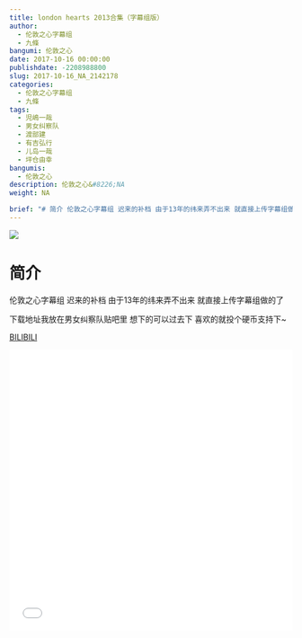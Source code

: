 ```yaml
---
title: london hearts 2013合集（字幕组版）
author: 
  - 伦敦之心字幕组
  - 九條
bangumi: 伦敦之心
date: 2017-10-16 00:00:00
publishdate: -2208988800
slug: 2017-10-16_NA_2142178
categories: 
  - 伦敦之心字幕组
  - 九條
tags: 
  - 児嶋一哉
  - 男女纠察队
  - 渡部建
  - 有吉弘行
  - 儿岛一哉
  - 坪仓由幸
bangumis: 
  - 伦敦之心
description: 伦敦之心&#8226;NA
weight: NA

brief: "# 简介 伦敦之心字幕组 迟来的补档 由于13年的纬来弄不出来 就直接上传字幕组做的了 下载地址我放在男女纠察队贴吧里 想下的可以过去下 喜欢的就投个硬币支持下~"
---
```


![](https://i.imgur.com/AjsYvDI.jpg)

# 简介  
伦敦之心字幕组 迟来的补档 由于13年的纬来弄不出来 就直接上传字幕组做的了 


下载地址我放在男女纠察队贴吧里 想下的可以过去下 喜欢的就投个硬币支持下~ 

  [BILIBILI](https://www.bilibili.com/video/av2142178/)


<div class="vcontainer">  <iframe class='video' src="//www.bilibili.com/blackboard/player.html?aid=2142178" width="100%" height="500" frameborder="0" allowfullscreen="allowfullscreen"></iframe></div>
